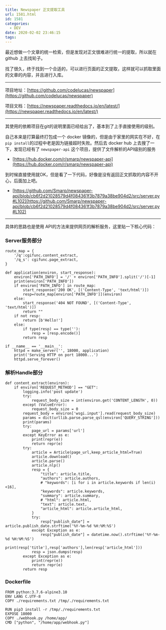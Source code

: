 ```yaml
---
title: Newspaper 正文提取工具
url: 1581.html
id: 1581
categories:
  - DEV
date: 2020-02-02 23:46:15
tags:
---
```


最近想做一个文章的统一检索，但是发现对正文很难进行统一的提取，所以就在 github 上去找轮子。

找了很久，终于找到一个合适的，可以进行页面的正文提取，这样就可以抓取里面的文章的内容，并且进行入库。

* * *

项目地址：[https://github.com/codelucas/newspaper](https://github.com/codelucas/newspaper)

项目文档：[https://newspaper.readthedocs.io/en/latest/](https://newspaper.readthedocs.io/en/latest/)

* * *

其使用的依赖项目在git的说明里面已经给出了，基本到了上手直接使用的级别。

自己本来是打算最终打包成一个 docker 镜像的，但是由于家里的网实在不好，在 `pip install`的过程中老是因为链接超时失败。然后去 docker hub 上去搜了一下，发现已经有了 `newspaper-api` 这个项目，提供了文件解析的API级别的服务

*   [https://hub.docker.com/r/smarp/newspaper-api](https://hub.docker.com/r/smarp/newspaper-api)

到时候直接使用就OK，但是看了一下代码，好像是没有返回正文抓取的内容不开心，后面加上吧。

*   [https://github.com/Smarp/newspaper-api/blob/cb6f2d21028579d4f084361f3b7879a38be904d2/src/server.py#L102](https://github.com/Smarp/newspaper-api/blob/cb6f2d21028579d4f084361f3b7879a38be904d2/src/server.py#L102)

* * *

具体的思路也是使用 API的方法来提供网页的解析服务，这里贴一下核心代码：

### Server服务部分

    route_map = {
        '/q':cgifunc.content_extract,
        '/q_s': cgifunc.page_extract,
    }
    
    def application(environ, start_response):
        environ['PATH_INFO'] = '/' + environ['PATH_INFO'].split('/')[-1]
        print(environ['PATH_INFO'])
        if environ['PATH_INFO'] in route_map:
            start_response('200 OK', [('Content-Type', 'text/html')])
            resp=route_map[environ['PATH_INFO']](environ)
        else:
            start_response('404 NOT FOUND', [('Content-Type', 'text/html')])
            return ""
        if not resp:
            return [b'Hello!']
        else:
            if type(resp) == type(''):
                resp = [resp.encode()]
            return resp
    
    if __name__ == '__main__':
        httpd = make_server('', 18000, application)
        print('Serving HTTP on port 18000...')
        httpd.serve_forever()

### 解析Handle部分

    def content_extract(environ):
        if environ['REQUEST_METHOD'] == "GET":
            logging.info('post update')
            try:
                request_body_size = int(environ.get('CONTENT_LENGTH', 0))
            except (ValueError):
                request_body_size = 0
            request_body = environ['wsgi.input'].read(request_body_size)
            params = dict(urllib.parse.parse_qsl(environ['QUERY_STRING']))
            print(params)
            try:
                page_url = params['url']
            except KeyError as e:
                print(repr(e))
                return repr(e) 
            try:
                article = Article(page_url,keep_article_html=True)
                article.download()
                article.parse()
                article.nlp()
                resp = {
                    "title": article.title,
                    "authors": article.authors,
                    # "keywords": [i for i in article.keywords if len(i)<16],
                    "keywords": article.keywords,
                    "summary": article.summary,
                    # "html": article.html,
                    "text": article.text,
                    "article_html": article.article_html,
                }
                try:
                    resp["publish_date"] = article.publish_date.strftime('%Y-%m-%d %H:%M:%S')
                except Exception as e:
                    resp["publish_date"] = datetime.now().strftime('%Y-%m-%d %H:%M:%S')
                print(resp['title'],resp['authors'],len(resp['article_html']))
                resp = json.dumps(resp)
            except Exception as e:
                print(repr(e))
                return repr(e) 
            return resp

### Dockerfile

    FROM python:3.7.6-alpine3.10
    ENV LANG C.UTF-8
    COPY ./requirements.txt /tmp/./requirements.txt
    
    RUN pip3 install -r /tmp/./requirements.txt
    EXPOSE 18000
    COPY ./webhook.py /home/app/
    CMD ["python", "/home/app/webhook.py"]